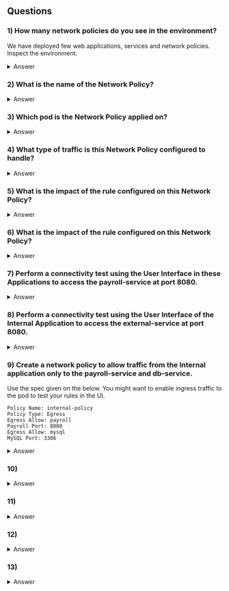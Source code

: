## Questions

### 1) How many network policies do you see in the environment?
We have deployed few web applications, services and network policies. Inspect the environment.
<details> 
  <summary markdown="span">Answer</summary>

    root@controlplane:~# k get netpol -A | grep -vc NAME
    1
</details>

### 2) What is the name of the Network Policy?
<details>
  <summary markdown="span">Answer</summary>

    root@controlplane:~# k get netpol -oyaml | grep name:
    name: payroll-policy
            name: internal
        name: payroll

</details>

### 3) Which pod is the Network Policy applied on?
<details>
  <summary markdown="span">Answer</summary>

    root@controlplane:~# k get netpol -ocustom-columns=:.spec.podSelector.matchLabels.name | xargs
    payroll

    root@controlplane:~# k get netpol -ocustom-columns=:.spec.ingress[].from[].podSelector.matchLabels.name | xargs
    internal

</details>

### 4) What type of traffic is this Network Policy configured to handle?
<details>
  <summary markdown="span">Answer</summary>

        root@controlplane:~# k get netpol -oyaml
        apiVersion: v1
        items:
        - apiVersion: networking.k8s.io/v1
          kind: NetworkPolicy
          metadata:
              name: payroll-policy
              namespace: default
        spec:
          ingress:
          - from:
            - podSelector:
                matchLabels:
                    name: internal
              ports:
              - port: 8080
                protocol: TCP
          podSelector:
            matchLabels:
                name: payroll
          policyTypes:
          - Ingress
      kind: List
      metadata:
        resourceVersion: ""
        selfLink: ""
</details>

### 5) What is the impact of the rule configured on this Network Policy?
<details>
  <summary markdown="span">Answer</summary>

    Traffic from Internal to Payroll Pod is allowed
</details>

### 6) What is the impact of the rule configured on this Network Policy? 
<details>
  <summary markdown="span">Answer</summary>

        Internal POD can access port 8080 on Payroll Pod
</details>

### 7) Perform a connectivity test using the User Interface in these Applications to access the payroll-service at port 8080.
<details>
  <summary markdown="span">Answer</summary>

    SUCCESS => 10.104.185.201:8080
    FAIL => 10.109.24.4:8080

    root@controlplane:~# k get svc
    NAME               TYPE        CLUSTER-IP       EXTERNAL-IP   PORT(S)          AGE
    db-service         ClusterIP   10.103.179.115   <none>        3306/TCP         10m
    external-service   NodePort    10.109.24.4      <none>        8080:30080/TCP   10m
    internal-service   NodePort    10.98.157.104    <none>        8080:30082/TCP   10m
    kubernetes         ClusterIP   10.96.0.1        <none>        443/TCP          14m
    payroll-service    NodePort    10.104.185.201   <none>        8080:30083/TCP   10m

</details>

### 8) Perform a connectivity test using the User Interface of the Internal Application to access the external-service at port 8080.
<details>
  <summary markdown="span">Answer</summary>

    SUCCESS => 10.109.24.4:8080

</details>

### 9) Create a network policy to allow traffic from the Internal application only to the payroll-service and db-service.
Use the spec given on the below. You might want to enable ingress traffic to the pod to test your rules in the UI.

    Policy Name: internal-policy
    Policy Type: Egress
    Egress Allow: payroll
    Payroll Port: 8080
    Egress Allow: mysql
    MySQL Port: 3306
<details>
  <summary markdown="span">Answer</summary>

    apiVersion: networking.k8s.io/v1
    kind: NetworkPolicy
    metadata:
      name: internal-policy
      namespace: default
    spec:
      podSelector:
        matchLabels:
          name: internal
      policyTypes:
      - Egress
      - Ingress
      ingress:
        - {}
      egress:
      - to:
        - podSelector:
            matchLabels:
              name: mysql
        ports:
        - protocol: TCP
          port: 3306
    
      - to:
        - podSelector:
            matchLabels:
              name: payroll
        ports:
        - protocol: TCP
          port: 8080
    
      - ports:
        - port: 53
          protocol: UDP
        - port: 53
          protocol: TCP

</details>

### 10)
<details>
  <summary markdown="span">Answer</summary>

</details>

### 11)
<details>
  <summary markdown="span">Answer</summary>

</details>

### 12)
<details>
  <summary markdown="span">Answer</summary>

</details>

### 13)
<details>
  <summary markdown="span">Answer</summary>

</details>

